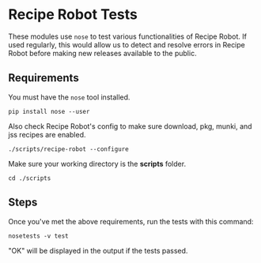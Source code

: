 # Recipe Robot Tests

These modules use `nose` to test various functionalities of Recipe Robot. If used regularly, this would allow us to detect and resolve errors in Recipe Robot before making new releases available to the public.

## Requirements

You must have the `nose` tool installed.

    pip install nose --user

Also check Recipe Robot's config to make sure download, pkg, munki, and jss recipes are enabled.

    ./scripts/recipe-robot --configure

Make sure your working directory is the __scripts__ folder.

    cd ./scripts

## Steps

Once you've met the above requirements, run the tests with this command:

    nosetests -v test

"OK" will be displayed in the output if the tests passed.
